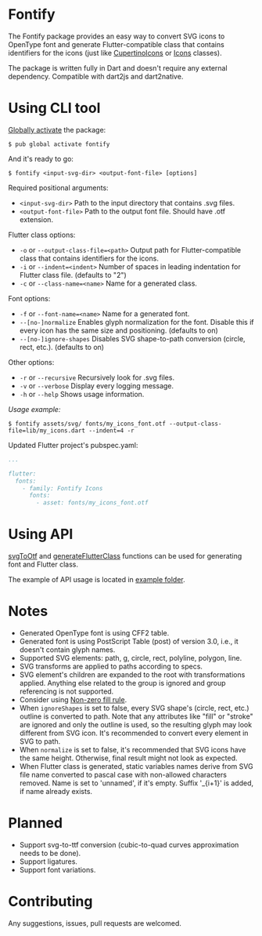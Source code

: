 # Fontify

The Fontify package provides an easy way to convert SVG icons to OpenType font
and generate Flutter-compatible class that contains identifiers for the icons 
(just like [CupertinoIcons][] or [Icons][] classes).

The package is written fully in Dart and doesn't require any external dependency.
Compatible with dart2js and dart2native.

[CupertinoIcons]: https://api.flutter.dev/flutter/cupertino/CupertinoIcons-class.html
[Icons]: https://api.flutter.dev/flutter/material/Icons-class.html

# Using CLI tool

[Globally activate][] the package:

[globally activate]: https://dart.dev/tools/pub/cmd/pub-global

```
$ pub global activate fontify
```

And it's ready to go:

```
$ fontify <input-svg-dir> <output-font-file> [options]
```

Required positional arguments:
- `<input-svg-dir>`
Path to the input directory that contains .svg files.
- `<output-font-file>`
Path to the output font file. Should have .otf extension.

Flutter class options:
- `-o` or `--output-class-file=<path>`
Output path for Flutter-compatible class that contains identifiers for the icons.
- `-i` or `--indent=<indent>`
Number of spaces in leading indentation for Flutter class file.
  (defaults to "2")
- `-c` or `--class-name=<name>`
Name for a generated class.

Font options:
- `-f` or `--font-name=<name>`
Name for a generated font.
- `--[no-]normalize`
Enables glyph normalization for the font.
Disable this if every icon has the same size and positioning.
(defaults to on)
- `--[no-]ignore-shapes`
Disables SVG shape-to-path conversion (circle, rect, etc.).
(defaults to on)

Other options:
- `-r` or `--recursive`
Recursively look for .svg files.
- `-v` or `--verbose`
Display every logging message.
- `-h` or `--help`
Shows usage information.

*Usage example:*

```
$ fontify assets/svg/ fonts/my_icons_font.otf --output-class-file=lib/my_icons.dart --indent=4 -r
```

Updated Flutter project's pubspec.yaml:

```yaml
...

flutter:
  fonts:
    - family: Fontify Icons
      fonts:
        - asset: fonts/my_icons_font.otf
```

# Using API

[svgToOtf][] and [generateFlutterClass][] functions can be used for generating font and Flutter class.

The example of API usage is located in [example folder][].

[example folder]: https://github.com/westracer/fontify/tree/master/example/example.dart
[svgToOtf]: https://pub.dev/documentation/fontify/latest/fontify/svgToOtf.html
[generateFlutterClass]: https://pub.dev/documentation/fontify/latest/fontify/generateFlutterClass.html

# Notes

- Generated OpenType font is using CFF2 table.
- Generated font is using PostScript Table (post) of version 3.0, i.e., it doesn't contain glyph names.
- Supported SVG elements: path, g, circle, rect, polyline, polygon, line.
- SVG transforms are applied to paths according to specs.
- SVG <g> element's children are expanded to the root with transformations applied.
Anything else related to the group is ignored and group referencing is not supported.
- Consider using [Non-zero fill rule][].
- When `ignoreShapes` is set to false,
every SVG shape's (circle, rect, etc.) outline is converted to path.
Note that any attributes like "fill" or "stroke" are ignored and only the outline is used,
so the resulting glyph may look different from SVG icon.
It's recommended to convert every element in SVG to path.
- When `normalize` is set to false, it's recommended that SVG icons have the same height.
Otherwise, final result might not look as expected.
- When Flutter class is generated, static variables names derive from SVG file name
converted to pascal case with non-allowed characters removed.
Name is set to 'unnamed', if it's empty.
Suffix '_{i+1}' is added, if name already exists.

[Non-zero fill rule]: https://developer.mozilla.org/en-US/docs/Web/SVG/Attribute/fill-rule

# Planned

- Support svg-to-ttf conversion (cubic-to-quad curves approximation needs to be done).
- Support ligatures.
- Support font variations.

# Contributing

Any suggestions, issues, pull requests are welcomed.